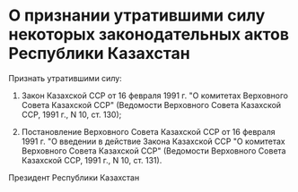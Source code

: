 # О признании утратившими силу некоторых законодательных актов Республики Казахстан

Признать утратившими силу:

1) Закон Казахской ССР от 16 февраля 1991 г. "О комитетах Верховного Совета Казахской ССР" (Ведомости Верховного Совета Казахской ССР, 1991 г., N 10, ст. 130);

2) Постановление Верховного Совета Казахской ССР от 16 февраля 1991 г. "О введении в действие Закона Казахской ССР "О комитетах Верховного Совета Казахской ССР" (Ведомости Верховного Совета Казахской ССР, 1991 г., N 10, ст. 131).

Президент Республики Казахстан

